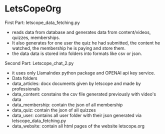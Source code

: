 # LetsCopeOrg

First Part: letscope_data_fetching.py
* reads data from database and generates data from content/videos, quizzes, memberships.
* It also generates for one user the quiz he had submitted, the content he watched, the membership he is paying and store them.
* the data data is stored into folders into formats like csv or json.

Second Part: Letscope_chat_2.py
* it uses only LlamaIndex python package and OPENAI api key service.
* Data folders
*   data_articles: docx documents given by letscope and made by professionals
*   data_content: constains the csv file generated previously with video's data
*   data_membership: contain the json of all membership
*   data_quiz: contain the json of all quizzes
*   data_user: contains all user folder with their json generated via letscope_data_fetching.py
*   data_website: contain all html pages of the website letscope.org
